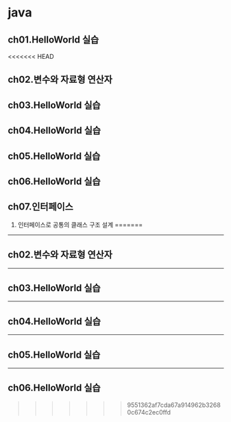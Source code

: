 # java
## ch01.HelloWorld 실습
<<<<<<< HEAD
## ch02.변수와 자료형 연산자
## ch03.HelloWorld 실습
## ch04.HelloWorld 실습
## ch05.HelloWorld 실습
## ch06.HelloWorld 실습
## ch07.인터페이스
1. 인터페이스로 공통의 클래스 구조 설계
=======
---
## ch02.변수와 자료형 연산자
---
## ch03.HelloWorld 실습
---
## ch04.HelloWorld 실습
---
## ch05.HelloWorld 실습
---
## ch06.HelloWorld 실습
>>>>>>> 9551362af7cda67a914962b32680c674c2ec0ffd

